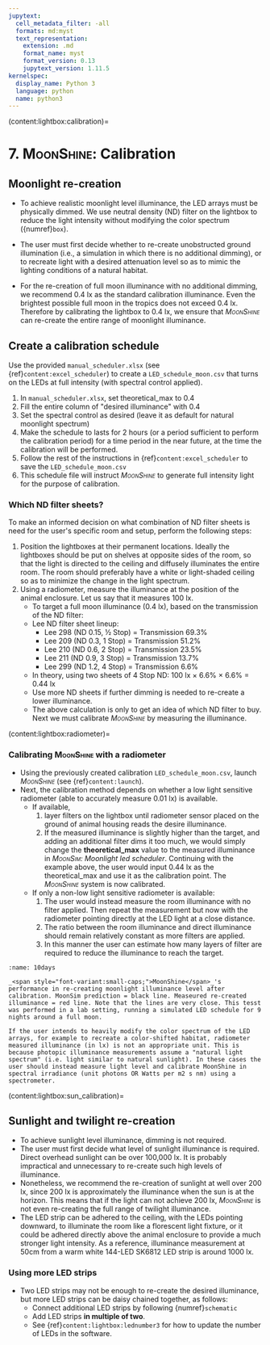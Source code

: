 ```yaml
---
jupytext:
  cell_metadata_filter: -all
  formats: md:myst
  text_representation:
    extension: .md
    format_name: myst
    format_version: 0.13
    jupytext_version: 1.11.5
kernelspec:
  display_name: Python 3
  language: python
  name: python3
---
```


(content:lightbox:calibration)=
# 7. <span style="font-variant:small-caps;">MoonShine</span>: Calibration

## Moonlight re-creation
- To achieve realistic moonlight level illuminance, the LED arrays must be physically dimmed. We use neutral density (ND) filter on the lightbox to reduce the light intensity without modifying the color spectrum ({numref}`box`).

- The user must first decide whether to re-create unobstructed ground illumination (i.e., a simulation in which there is no additional dimming), or to recreate light with a desired attenuation level so as to mimic the lighting conditions of a natural habitat.

- For the re-creation of full moon illuminance with no additional dimming, we recommend 0.4 lx as the standard calibration illuminance. Even the brightest possible full moon in the tropics does not exceed 0.4 lx. Therefore by calibrating the lightbox to 0.4 lx, we ensure that _<span style="font-variant:small-caps;">MoonShine</span>_ can re-create the entire range of moonlight illuminance.

## Create a calibration schedule
Use the provided `manual_scheduler.xlsx` (see {ref}`content:excel_scheduler`) to create a `LED_schedule_moon.csv` that turns on the LEDs at full intensity (with spectral control applied).
1. In `manual_scheduler.xlsx`, set theoretical_max to 0.4
2. Fill the entire column of "desired illuminance" with 0.4
3. Set the spectral control as desired (leave it as default for natural moonlight spectrum)
4. Make the schedule to lasts for 2 hours (or a period sufficient to perform the calibration period) for a time period in the near future, at the time the calibration will be performed.
5. Follow the rest of the instructions in {ref}`content:excel_scheduler` to save the `LED_schedule_moon.csv`
6. This schedule file will instruct _<span style="font-variant:small-caps;">MoonShine</span>_ to generate full intensity light for the purpose of calibration.


### Which ND filter sheets?
To make an informed decision on what combination of ND filter sheets is need for the user's specific room and setup, perform the following steps:

1. Position the lightboxes at their permanent locations. Ideally the lightboxes should be put on shelves at opposite sides of the room, so that the light is directed to the ceiling and diffusely illuminates the entire room. The room should preferably have a white or light-shaded ceiling so as to minimize the change in the light spectrum.
2. Using a radiometer, measure the illuminance at the position of the animal enclosure. Let us say that it measures 100 lx. 
    - To target a full moon illuminance (0.4 lx), based on the transmission of the ND filter:
    - Lee ND filter sheet lineup:
        - Lee 298 (ND 0.15, ½ Stop) = Transmission 69.3%
        - Lee 209 (ND 0.3, 1 Stop) = Transmission 51.2%
        - Lee 210 (ND 0.6, 2 Stop) = Transmission 23.5%
        - Lee 211 (ND 0.9, 3 Stop) = Transmission 13.7%
        - Lee 299 (ND 1.2, 4 Stop) = Transmission 6.6%
    - In theory, using two sheets of 4 Stop ND: 100 lx × 6.6% × 6.6% = 0.44 lx 
    - Use more ND sheets if further dimming is needed to re-create a lower illuminance.
    - The above calculation is only to get an idea of which ND filter to buy. Next we must calibrate _<span style="font-variant:small-caps;">MoonShine</span>_ by measuring the illuminance.

(content:lightbox:radiometer)=
###  Calibrating <span style="font-variant:small-caps;">MoonShine</span> with a radiometer
- Using the previously created calibration `LED_schedule_moon.csv`, launch _<span style="font-variant:small-caps;">MoonShine</span>_ (see {ref}`content:launch`).
- Next, the calibration method depends on whether a low light sensitive radiometer (able to accurately measure 0.01 lx) is available.
    - If available,
        1. layer filters on the lightbox until radiometer sensor placed on the ground of animal housing reads the desire illuminance.
        2. If the measured illuminance is slightly higher than the target, and adding an additional filter dims it too much, we would simply change the **theoretical_max** value to the measured illuminance in _<span style="font-variant:small-caps;">MoonSim</span>: Moonlight led scheduler_. Continuing with the example above, the user would input 0.44 lx as the theoretical_max and use it as the calibration point. The _<span style="font-variant:small-caps;">MoonShine</span>_ system is now calibrated.
    - If only a non-low light sensitive radiometer is available:
        1. The user would instead measure the room illuminance with no filter applied. Then repeat the measurement but now with the radiometer pointing directly at the LED light at a close distance.
        2. The ratio between the room illuminance and direct illuminance should remain relatively constant as more filters are applied.
        3. In this manner the user can estimate how many layers of filter are required to reduce the illuminance to reach the target.

```{figure} /images/10days.png
:name: 10days

_<span style="font-variant:small-caps;">MoonShine</span>_'s performance in re-creating moonlight illuminance level after calibration. MoonSim prediction = black line. Measeured re-created illuminance = red line. Note that the lines are very close. This tesst was performed in a lab setting, running a simulated LED schedule for 9 nights around a full moon.
```

```{note}
If the user intends to heavily modify the color spectrum of the LED arrays, for example to recreate a color-shifted habitat, radiometer measured illuminance (in lx) is not an appropriate unit. This is because photopic illuminance measurements assume a "natural light spectrum" (i.e. light similar to natural sunlight). In these cases the user should instead measure light level and calibrate MoonShine in spectral irradiance (unit photons OR Watts per m2 s nm) using a spectrometer.
```

(content:lightbox:sun_calibration)=
## Sunlight and twilight re-creation

- To achieve sunlight level illuminance, dimming is not required.
- The user must first decide what level of sunlight illuminance is required. Direct overhead sunlight can be over 100,000 lx. It is probably impractical and unnecessary to re-create such high levels of illuminance.
- Nonetheless, we recommend the re-creation of sunlight at well over 200 lx, since 200 lx is approximately the illuminance when the sun is at the horizon. This means that if the light can not achieve 200 lx, _<span style="font-variant:small-caps;">MoonShine</span>_ is not even re-creating the full range of twilight illuminance.
- The LED strip can be adhered to the ceiling, with the LEDs pointing downward, to illuminate the room like a florescent light fixture, or it could be adhered directly above the animal enclosure to provide a much stronger light intensity. As a reference, illuminance measurement at 50cm from a warm white 144-LED SK6812 LED strip is around 1000 lx. 

### Using more LED strips
- Two LED strips may not be enough to re-create the desired illuminance, but more LED strips can be daisy chained together, as follows:
    - Connect additional LED strips by following {numref}`schematic`
    - Add LED strips **in multiple of two**.
    - See {ref}`content:lightbox:lednumber3` for how to update the number of LEDs in the software.